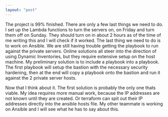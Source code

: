 ```yaml
---
layout: "post"
---
```

The project is 99% finished. There are only a few last things we need to do. I set up the Lambda functions to turn the servers on, on Friday and turn them off on Sunday. They should turn on in about 2 hours as of the time of me writing this and I will check if it worked. The last thing we need to do is to work on Ansible. We are still having trouble getting the playbook to run against the private servers. Online solutions all steer into the direction of using Dynamic Inventories, but they require extensive setup on the host machine. My preliminary solution is to include a playbook into a playbook. The first playbook will setup the bastion with the necessary security hardening, then at the end will copy a playbook onto the bastion and run it against the 2 private server hosts. 

Now that I think about it. The first solution is probably the only one thats viable. My idea requires more manual work, because the IP addresses are not known until they are created. Or terraform can spit out their IP addresses directly into the ansible hosts file. My other teammate is working on Ansible and I will see what he has to say about this.  
